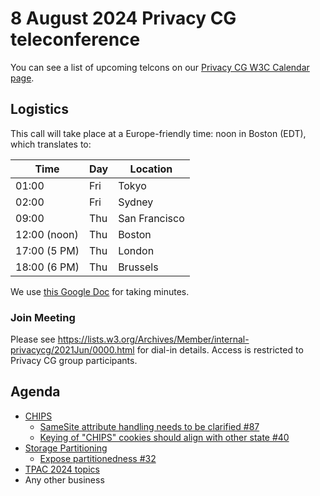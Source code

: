 # 8 August 2024 Privacy CG teleconference

You can see a list of upcoming telcons on our [Privacy CG W3C Calendar page](https://www.w3.org/groups/cg/privacycg/calendar).

## Logistics

This call will take place at a Europe-friendly time: noon in Boston (EDT), which translates to:

| Time         | Day    | Location      |
| ------------ | ------ | ------------- |
| 01:00        | Fri | Tokyo         |
| 02:00        | Fri | Sydney        |
| 09:00        | Thu | San Francisco |
| 12:00 (noon) | Thu | Boston        |
| 17:00 (5 PM) | Thu | London        |
| 18:00 (6 PM) | Thu | Brussels      |

We use [this Google Doc](https://docs.google.com/document/d/1jxqW4kvGdclIWsOlWMXWLGpwu1wOorST2Ol6vJKAjDE/edit) for taking minutes.

### Join Meeting

Please see https://lists.w3.org/Archives/Member/internal-privacycg/2021Jun/0000.html for dial-in details. Access is restricted to Privacy CG group participants.

## Agenda
* [CHIPS](https://github.com/privacycg/CHIPS)
  * [SameSite attribute handling needs to be clarified #87](https://github.com/privacycg/CHIPS/issues/87)
  * [Keying of "CHIPS" cookies should align with other state #40](https://github.com/privacycg/CHIPS/issues/40)
* [Storage Partitioning](https://github.com/privacycg/storage-partitioning)
  * [Expose partitionedness #32](https://github.com/privacycg/storage-partitioning/issues/32)
* [TPAC 2024 topics](https://github.com/privacycg/meetings/issues/38)
* Any other business
